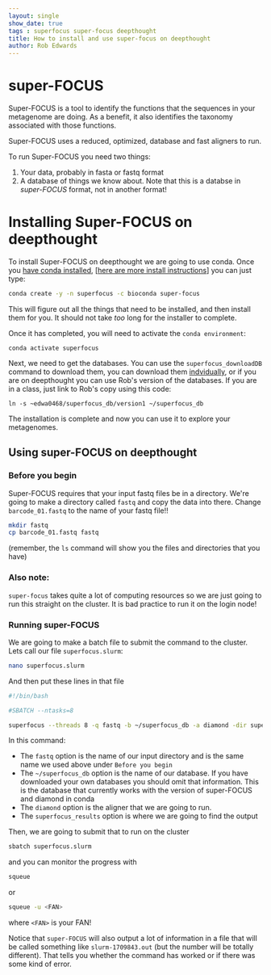 ```yaml
---
layout: single
show_date: true
tags : superfocus super-focus deepthought
title: How to install and use super-focus on deepthought
author: Rob Edwards
---
```


# super-FOCUS 

Super-FOCUS is a tool to identify the functions that the sequences in your metagenome are doing. As a benefit, it also identifies the taxonomy associated with those functions.

Super-FOCUS uses a reduced, optimized, database and fast aligners to run.

To run Super-FOCUS you need two things:
1. Your data, probably in fasta or fastq format
2. A database of things we know about. Note that this is a databse in _super-FOCUS_ format, not in another format!

# Installing Super-FOCUS on deepthought

To install Super-FOCUS on deepthought we are going to use conda. Once you [have conda installed](2020-09-02-condadeepthought.md), \[[here are more install instructions](https://fame.flinders.edu.au/blog/2021/05/27/linux-getting-started#installing-software)\] you can just type:

```bash
conda create -y -n superfocus -c bioconda super-focus
```

This will figure out all the things that need to be installed, and then install them for you. It should not take _too_ long for the installer to complete.

Once it has completed, you will need to activate the `conda environment`:

```
conda activate superfocus
```


Next, we need to get the databases. You can use the `superfocus_downloadDB` command to download them, you can download them [indvidually](https://github.com/metageni/SUPER-FOCUS/issues/66), or if you are on deepthought you can use Rob's version of the databases.  If you are in a class, just link to Rob's copy using this code:


```
ln -s ~edwa0468/superfocus_db/version1 ~/superfocus_db
```

The installation is complete and now you can use it to explore your metagenomes.

## Using super-FOCUS on deepthought

### Before you begin

Super-FOCUS requires that your input fastq files be in a directory. We're going to make a directory called `fastq` and copy the data into there. Change `barcode_01.fastq` to the name of your fastq file!!

```bash
mkdir fastq
cp barcode_01.fastq fastq
```

(remember, the `ls` command will show you the files and directories that you have)

### Also note:

`super-focus` takes quite a lot of computing resources so we are just going to run this straight on the cluster. It is bad practice to run it on the login node!


### Running super-FOCUS

We are going to make a batch file to submit the command to the cluster. Lets call our file `superfocus.slurm`:

```bash
nano superfocus.slurm
```

And then put these lines in that file


```bash
#!/bin/bash

#SBATCH --ntasks=8

superfocus --threads 8 -q fastq -b ~/superfocus_db -a diamond -dir superfocus_results
```

In this command:

- The `fastq` option is the name of our input directory and is the same name we used above under `Before you begin`
- The `~/superfocus_db` option is the name of our database. If you have downloaded your own databases you should omit that information. This is the database that currently works with the version of super-FOCUS and diamond in conda
- The `diamond` option is the aligner that we are going to run.
- The `superfocus_results` option is where we are going to find the output

Then, we are going to submit that to run on the cluster


```bash
sbatch superfocus.slurm
```

and you can monitor the progress with

```bash
squeue
```

or 


```bash
squeue -u <FAN>
```

where `<FAN>` is your FAN!


Notice that `super-FOCUS` will also output a lot of information in a file that will be called something like `slurm-1709843.out` (but the number will be totally different). That tells you whether the command has worked or if there was some kind of error.







